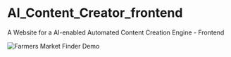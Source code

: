 # AI_Content_Creator_frontend
 A Website for a AI-enabled Automated Content Creation Engine - Frontend

![Farmers Market Finder Demo](gifs/ai_content_creator_2.gif)
